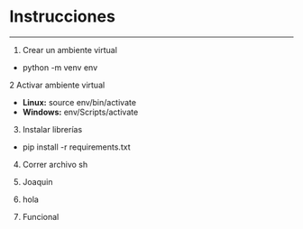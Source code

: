 # Instrucciones
----
1. Crear un ambiente virtual
- python -m venv env

2 Activar ambiente virtual

 - **Linux:** source env/bin/activate
 - **Windows:** env/Scripts/activate

3. Instalar librerías

 - pip install -r requirements.txt

4. Correr archivo sh 

5. Joaquin

6.  hola

7.  Funcional

